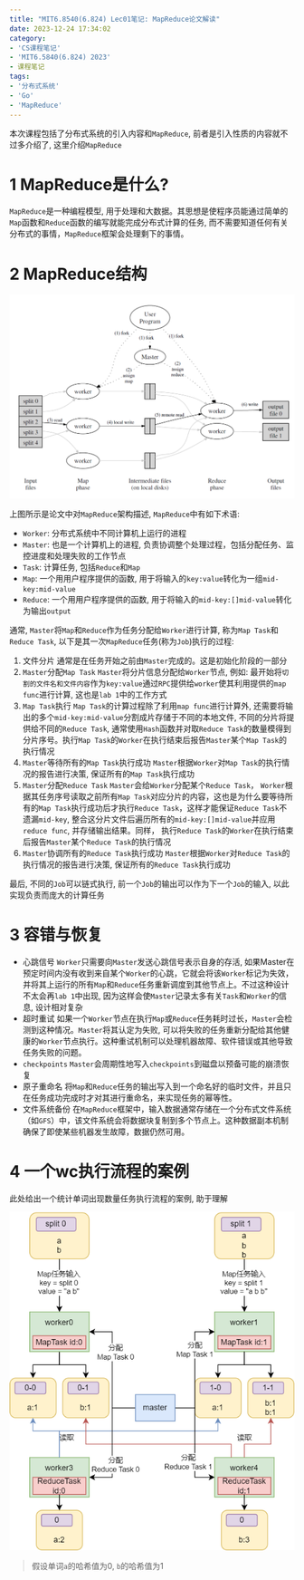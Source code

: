 ```yaml
---
title: "MIT6.8540(6.824) Lec01笔记: MapReduce论文解读"
date: 2023-12-24 17:34:02
category: 
- 'CS课程笔记'
- 'MIT6.5840(6.824) 2023'
- 课程笔记
tags:
- '分布式系统'
- 'Go'
- 'MapReduce'
---
```



本次课程包括了分布式系统的引入内容和`MapReduce`, 前者是引入性质的内容就不过多介绍了, 这里介绍`MapReduce`

# 1 MapReduce是什么?
`MapReduce`是一种编程模型, 用于处理和大数据。其思想是使程序员能通过简单的`Map`函数和`Reduce`函数的编写就能完成分布式计算的任务, 而不需要知道任何有关分布式的事情，`MapReduce`框架会处理剩下的事情。

# 2 MapReduce结构
![Alt text](../../images/Lec02_MapReduce_Fig.png)

上图所示是论文中对`MapReduce`架构描述, `MapReduce`中有如下术语:
- `Worker`: 分布式系统中不同计算机上运行的进程
- `Master`: 也是一个计算机上的进程, 负责协调整个处理过程，包括分配任务、监控进度和处理失败的工作节点
- `Task`: 计算任务, 包括`Reduce`和`Map`
- `Map`: 一个用用户程序提供的函数, 用于将输入的`key:value`转化为一组`mid-key:mid-value`
- `Reduce`: 一个用用户程序提供的函数, 用于将输入的`mid-key:[]mid-value`转化为输出`output`

通常, `Master`将`Map`和`Reduce`作为任务分配给`Worker`进行计算, 称为`Map Task`和`Reduce Task`, 以下是其一次`MapReduce`任务(称为`Job`)执行的过程:
1. 文件分片
   通常是在任务开始之前由`Master`完成的。这是初始化阶段的一部分
2. `Master`分配`Map Task`
   `Master`将分片信息分配给`Worker`节点, 例如: 最开始将`切割的文件名和文件内容`作为`key:value`通过`RPC`提供给`worker`使其利用提供的`map func`进行计算, 这也是`lab 1`中的工作方式
3. `Map Task`执行
   `Map Task`的计算过程除了利用`map func`进行计算外, 还需要将输出的多个`mid-key:mid-value`分割成片存储于不同的本地文件, 不同的分片将提供给不同的`Reduce Task`, 通常使用`Hash`函数并对取`Reduce Task`的数量模得到分片序号。执行`Map Task`的`Worker`在执行结束后报告`Master`某个`Map Task`的执行情况
4. `Master`等待所有的`Map Task`执行成功
   `Master`根据`Worker`对`Map Task`的执行情况的报告进行决策, 保证所有的`Map Task`执行成功
5. `Master`分配`Reduce Task`
   `Master`会给`Worker`分配某个`Reduce Task`， `Worker`根据其任务序号读取之前所有`Map Task`对应分片的内容，这也是为什么要等待所有的`Map Task`执行成功后才执行`Reduce Task`，这样才能保证`Reduce Task`不遗漏`mid-key`, 整合这分片文件后遍历所有的`mid-key:[]mid-value`并应用`reduce func`, 并存储输出结果。同样， 执行`Reduce Task`的`Worker`在执行结束后报告`Master`某个`Reduce Task`的执行情况
6. `Master`协调所有的`Reduce Task`执行成功
   `Master`根据`Worker`对`Reduce Task`的执行情况的报告进行决策, 保证所有的`Reduce Task`执行成功

最后, 不同的`Job`可以链式执行, 前一个`Job`的输出可以作为下一个`Job`的输入, 以此实现负责而庞大的计算任务

# 3 容错与恢复
- 心跳信号
  `Worker`只需要向`Master`发送心跳信号表示自身的存活, 如果Master在预定时间内没有收到来自某个`Worker`的心跳，它就会将该`Worker`标记为失效，并将其上运行的所有`Map`和`Reduce`任务重新调度到其他节点上。不过这种设计不太会再`lab 1`中出现, 因为这样会使`Master`记录太多有关`Task`和`Worker`的信息, 设计相对复杂
- 超时重试
  如果一个`Worker`节点在执行`Map`或`Reduce`任务耗时过长，`Master`会检测到这种情况。`Master`将其认定为失败, 可以将失败的任务重新分配给其他健康的`Worker`节点执行。这种重试机制可以处理机器故障、软件错误或其他导致任务失败的问题。
- `checkpoints`
  `Master`会周期性地写入`checkpoints`到磁盘以预备可能的崩溃恢复
- 原子重命名
  将`Map`和`Reduce`任务的输出写入到一个命名好的临时文件，并且只在任务成功完成时才对其进行重命名，来实现任务的幂等性。
- 文件系统备份
  在`MapReduce`框架中，输入数据通常存储在一个分布式文件系统（如`GFS`）中，该文件系统会将数据块复制到多个节点上。这种数据副本机制确保了即使某些机器发生故障，数据仍然可用。

# 4 一个wc执行流程的案例
此处给出一个统计单词出现数量任务执行流程的案例, 助于理解

![img](../../images/MapReduce_process.png)

> 假设单词`a`的哈希值为0, `b`的哈希值为1